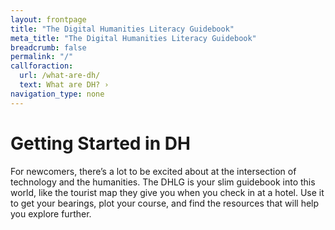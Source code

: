 ```yaml
---
layout: frontpage
title: "The Digital Humanities Literacy Guidebook"
meta_title: "The Digital Humanities Literacy Guidebook"
breadcrumb: false
permalink: "/"
callforaction:
  url: /what-are-dh/
  text: What are DH? ›
navigation_type: none
---
```


# Getting Started in DH
For newcomers, there’s a lot to be excited about at the intersection of technology and the humanities. The DHLG is your slim guidebook into this world, like the tourist map they give you when you check in at a hotel. Use it to get your bearings, plot your course, and find the resources that will help you explore further.
